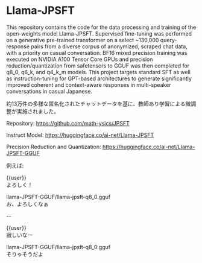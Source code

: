 # Llama-JPSFT

This repository contains the code for the data processing and training of the open-weights model Llama-JPSFT. Supervised fine-tuning was performed on a generative pre-trained transformer on a select ~130,000 query-response pairs from a diverse corpus of anonymized, scraped chat data, with a priority on casual conversation. BF16 mixed precision training was executed on NVIDIA A100 Tensor Core GPUs and precision reduction/quantization from safetensors to GGUF was then completed for q8_0, q6_k, and q4_k_m models. This project targets standard SFT as well as instruction-tuning for GPT-based architectures to generate significantly improved coherent and context-aware responses in multi-speaker conversations in casual Japanese.

約13万件の多様な匿名化されたチャットデータを基に、教師あり学習による微調整が実施されました。

Repository: https://github.com/math-ysics/JPSFT

Instruct Model: https://huggingface.co/ai-net/Llama-JPSFT

Precision Reduction and Quantization: https://huggingface.co/ai-net/Llama-JPSFT-GGUF

例えば:

{{user}}\
よろしく！

llama-JPSFT-GGUF/llama-jpsft-q8_0.gguf\
お、よろしくなぁ

--

{{user}}\
寂しいなー

llama-JPSFT-GGUF/llama-jpsft-q8_0.gguf\
そりゃそうだよ
